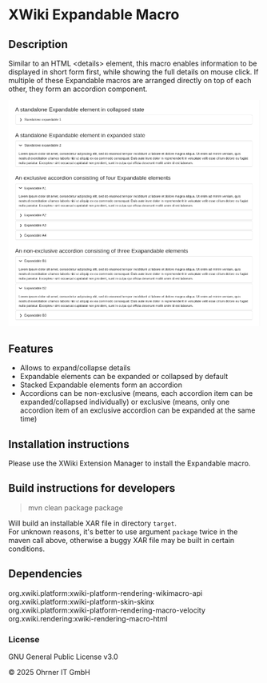 # XWiki Expandable Macro

## Description
Similar to an HTML &lt;details&gt; element, this macro enables information to be displayed in short form first, while 
showing the full details on mouse click.
If multiple of these Expandable macros are arranged directly on top of each other, they form an accordion component.

![expandable.png](preview/expandable.png)

## Features

- Allows to expand/collapse details
- Expandable elements can be expanded or collapsed by default
- Stacked Expandable elements form an accordion
- Accordions can be non-exclusive (means, each accordion item can be expanded/collapsed individually) or exclusive
  (means, only one accordion item of an exclusive accordion can be expanded at the same time)

## Installation instructions

Please use the XWiki Extension Manager to install the Expandable macro.

## Build instructions for developers

> mvn clean package package

Will build an installable XAR file in directory `target`.<br>
For unknown reasons, it's better to use argument `package` twice in the maven call above, otherwise a buggy XAR file
may be built in certain conditions.

## Dependencies
org.xwiki.platform:xwiki-platform-rendering-wikimacro-api</br>
org.xwiki.platform:xwiki-platform-skin-skinx</br>
org.xwiki.platform:xwiki-platform-rendering-macro-velocity</br>
org.xwiki.rendering:xwiki-rendering-macro-html</br>

### License
GNU General Public License v3.0

&copy; 2025 Ohrner IT GmbH